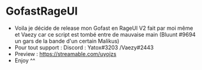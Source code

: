 # GofastRageUI

- Voila je décide de release mon Gofast en RageUI V2 fait par moi même et Vaezy car ce script est tombé entre de mauvaise main (Bluunt #9694 un gars de la bande d'un certain Malikus)
- Pour tout support : Discord : Yatox#3203 /Vaezy#2443
- Preview : https://streamable.com/uyojzs
- Enjoy ^^ 

